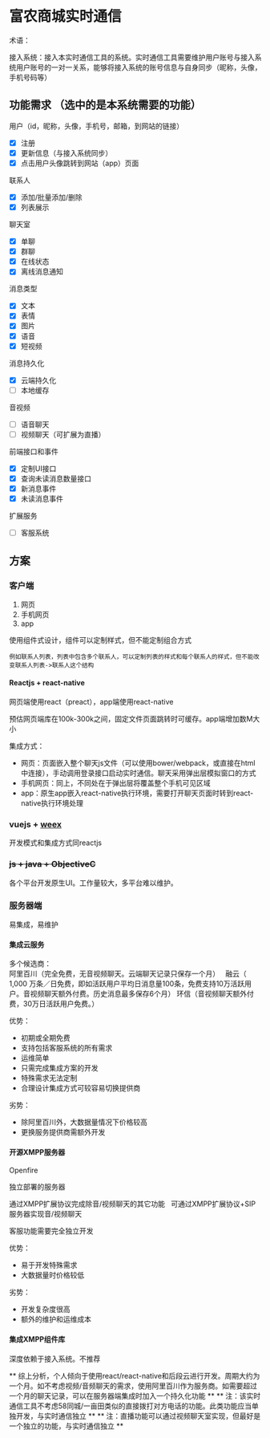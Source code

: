 # 富农商城实时通信

术语：

接入系统：接入本实时通信工具的系统。实时通信工具需要维护用户账号与接入系统用户账号的一对一关系，能够将接入系统的账号信息与自身同步（昵称，头像，手机号码等）

## 功能需求 （选中的是本系统需要的功能）
用户（id，昵称，头像，手机号，邮箱，到网站的链接） 
- [x] 注册
- [x] 更新信息（与接入系统同步）
- [x] 点击用户头像跳转到网站（app）页面

联系人  
- [x] 添加/批量添加/删除
- [x] 列表展示

聊天室  
- [x] 单聊
- [x] 群聊
- [x] 在线状态
- [x] 离线消息通知

消息类型  
- [x] 文本
- [x] 表情
- [x] 图片
- [x] 语音
- [x] 短视频

消息持久化  
- [x] 云端持久化
- [ ] 本地缓存

音视频  
- [ ] 语音聊天
- [ ] 视频聊天（可扩展为直播）

前端接口和事件
- [x] 定制UI接口
- [x] 查询未读消息数量接口
- [x] 新消息事件
- [x] 未读消息事件

扩展服务
- [ ] 客服系统

## 方案
### 客户端
1. 网页
2. 手机网页
3. app

使用组件式设计，组件可以定制样式，但不能定制组合方式

`例如联系人列表，列表中包含多个联系人，可以定制列表的样式和每个联系人的样式，但不能改变联系人列表->联系人这个结构`

#### Reactjs + react-native
网页端使用react（preact），app端使用react-native

预估网页端库在100k-300k之间，固定文件页面跳转时可缓存。app端增加数M大小

集成方式：
- 网页：页面嵌入整个聊天js文件（可以使用bower/webpack，或直接在html中连接），手动调用登录接口启动实时通信。聊天采用弹出层模拟窗口的方式
- 手机网页：同上，不同处在于弹出层将覆盖整个手机可见区域
- app：原生app嵌入react-native执行环境，需要打开聊天页面时转到react-native执行环境处理

### vuejs + [weex](https://weex.apache.org/cn/)
开发模式和集成方式同reactjs

### ~~js + java + ObjectiveC~~
各个平台开发原生UI。工作量较大，多平台难以维护。

### 服务器端
易集成，易维护

#### 集成云服务
多个候选商：  
阿里百川（完全免费，无音视频聊天。云端聊天记录只保存一个月）  
融云（ 1,000 万条／日免费，即如活跃用户平均日消息量100条，免费支持10万活跃用户。音视频聊天额外付费。历史消息最多保存6个月）
环信（音视频聊天额外付费，30万日活跃用户免费。）

优势：
- 初期或全期免费
- 支持包括客服系统的所有需求
- 运维简单
- 只需完成集成方案的开发
- 特殊需求无法定制
- 合理设计集成方式可较容易切换提供商

劣势：
- 除阿里百川外，大数据量情况下价格较高
- 更换服务提供商需额外开发

#### 开源XMPP服务器
Openfire

独立部署的服务器

通过XMPP扩展协议完成除音/视频聊天的其它功能  
可通过XMPP扩展协议+SIP服务器实现音/视频聊天

客服功能需要完全独立开发

优势：
- 易于开发特殊需求
- 大数据量时价格较低

劣势：
- 开发复杂度很高
- 额外的维护和运维成本

#### 集成XMPP组件库
深度依赖于接入系统。不推荐

** 综上分析，个人倾向于使用react/react-native和后段云进行开发。周期大约为一个月。如不考虑视频/音频聊天的需求，使用阿里百川作为服务商。如需要超过一个月的聊天记录，可以在服务器端集成时加入一个持久化功能 **
** 注：该实时通信工具不考虑58同城/一亩田类似的直接拨打对方电话的功能。此类功能应当单独开发，与实时通信独立 **
** 注：直播功能可以通过视频聊天室实现，但最好是一个独立的功能，与实时通信独立 **
